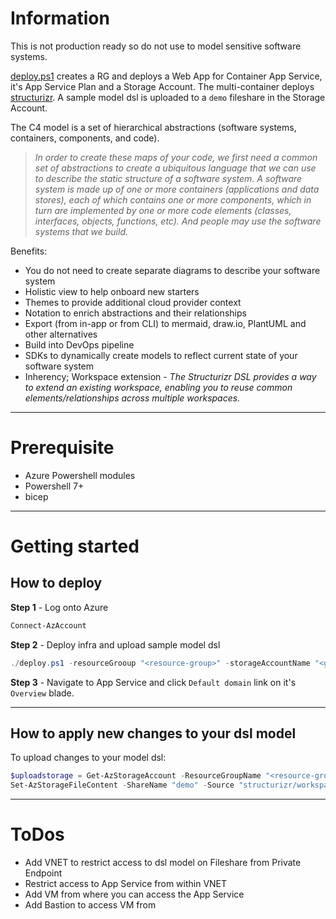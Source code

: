 # Information

This is not production ready so do not use to model sensitive software systems.

[deploy.ps1](deploy.ps1) creates a RG and deploys a Web App for Container App Service, it's App Service Plan and a Storage Account.  The multi-container deploys [structurizr](https://www.c4model.com).  A sample model dsl is uploaded to a `demo` fileshare in the Storage Account.

The C4 model is a set of hierarchical abstractions (software systems, containers, components, and code).

> _In order to create these maps of your code, we first need a common set of abstractions to create a ubiquitous language that we can use to describe the static structure of a software system. A software system is made up of one or more containers (applications and data stores), each of which contains one or more components, which in turn are implemented by one or more code elements (classes, interfaces, objects, functions, etc). And people may use the software systems that we build._

Benefits:
- You do not need to create separate diagrams to describe your software system
- Holistic view to help onboard new starters
- Themes to provide additional cloud provider context
- Notation to enrich abstractions and their relationships
- Export (from in-app or from CLI) to mermaid, draw.io, PlantUML and other alternatives
- Build into DevOps pipeline
- SDKs to dynamically create models to reflect current state of your software system
- Inherency; Workspace extension - _The Structurizr DSL provides a way to extend an existing workspace, enabling you to reuse common elements/relationships across multiple workspaces._

---

# Prerequisite

- Azure Powershell modules
- Powershell 7+
- bicep

---

# Getting started

## How to deploy

**Step 1** - Log onto Azure

```powershell
Connect-AzAccount
```

**Step 2** - Deploy infra and upload sample model dsl

```powershell
./deploy.ps1 -resourceGrooup "<resource-group>" -storageAccountName "<globally-unique-storage-account>" -appServiceName "<globally-unique-app-service>"
```

**Step 3** - Navigate to App Service and click `Default domain` link on it's `Overview` blade.

---

## How to apply new changes to your dsl model

To upload changes to your model dsl:

```powershell
$uploadstorage = Get-AzStorageAccount -ResourceGroupName "<resource-group>" -Name "<globally-unique-storage-account>"
Set-AzStorageFileContent -ShareName "demo" -Source "structurizr/workspace.dsl" -Path "workspace.dsl" -Context $uploadstorage.Context -Force
```

---

# ToDos

- Add VNET to restrict access to dsl model on Fileshare from Private Endpoint
- Restrict access to App Service from within VNET
- Add VM from where you can access the App Service
- Add Bastion to access VM from